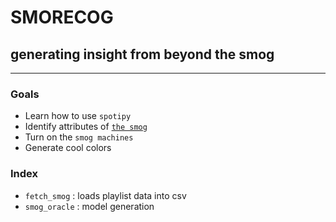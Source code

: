 # SMORECOG
## generating insight from beyond the smog
***
### Goals
- Learn how to use `spotipy` 
- Identify attributes of [`the smog`](https://open.spotify.com/playlist/1LF6XeBlaD0yrDQ0t5rdEb?si=fb55290e7574473e)
- Turn on the `smog machines`
- Generate cool colors

### Index 
- `fetch_smog` : loads playlist data into csv
- `smog_oracle` : model generation
